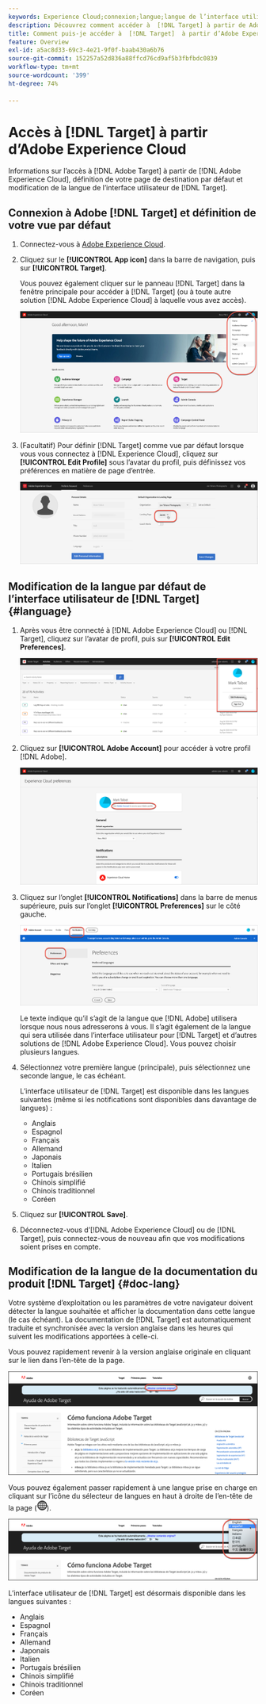 ```yaml
---
keywords: Experience Cloud;connexion;langue;langue de l’interface utilisateur par défaut;langue par défaut
description: Découvrez comment accéder à  [!DNL Target] à partir de Adobe Experience Cloud, définir votre vue par défaut et modifier la langue de l’ [!DNL Target] interface utilisateur et de la documentation.
title: Comment puis-je accéder à  [!DNL Target]  à partir d’Adobe Experience Cloud ?
feature: Overview
exl-id: a5ac8d33-69c3-4e21-9f0f-baab430a6b76
source-git-commit: 152257a52d836a88ffcd76cd9af5b3fbfbdc0839
workflow-type: tm+mt
source-wordcount: '399'
ht-degree: 74%

---
```


# Accès à [!DNL Target] à partir d’Adobe Experience Cloud

Informations sur l’accès à [!DNL Adobe Target] à partir de [!DNL Adobe Experience Cloud], définition de votre page de destination par défaut et modification de la langue de l’interface utilisateur de [!DNL Target].

## Connexion à Adobe [!DNL Target] et définition de votre vue par défaut

1. Connectez-vous à [Adobe Experience Cloud](https://experience.adobe.com/).

1. Cliquez sur le **[!UICONTROL App icon]** dans la barre de navigation, puis sur **[!UICONTROL Target]**.

   Vous pouvez également cliquer sur le panneau [!DNL Target] dans la fenêtre principale pour accéder à [!DNL Target] (ou à toute autre solution [!DNL Adobe Experience Cloud] à laquelle vous avez accès).

   ![Icône de l’application](/help/main/c-intro/assets/appmenu-new.png)

1. (Facultatif) Pour définir [!DNL Target] comme vue par défaut lorsque vous vous connectez à [!DNL Experience Cloud], cliquez sur **[!UICONTROL Edit Profile]** sous l’avatar du profil, puis définissez vos préférences en matière de page d’entrée.

   ![Page de destination](/help/main/c-intro/assets/pagepref-new.png)

## Modification de la langue par défaut de l’interface utilisateur de [!DNL Target] {#language}

1. Après vous être connecté à [!DNL Adobe Experience Cloud] ou [!DNL Target], cliquez sur l’avatar de profil, puis sur **[!UICONTROL Edit Preferences]**.

   ![Modifier le profil](/help/main/c-intro/assets/change-language.png)

1. Cliquez sur **[!UICONTROL Adobe Account]** pour accéder à votre profil [!DNL Adobe].

   ![Compte Adobe](/help/main/c-intro/assets/adobe-account.png)

1. Cliquez sur l’onglet **[!UICONTROL Notifications]** dans la barre de menus supérieure, puis sur l’onglet **[!UICONTROL Preferences]** sur le côté gauche.

   ![Langues préférées](/help/main/c-intro/assets/prefered-language.png)

   Le texte indique qu’il s’agit de la langue que [!DNL Adobe] utilisera lorsque nous nous adresserons à vous. Il s’agit également de la langue qui sera utilisée dans l’interface utilisateur pour [!DNL Target] et d’autres solutions de [!DNL Adobe Experience Cloud]. Vous pouvez choisir plusieurs langues.

1. Sélectionnez votre première langue (principale), puis sélectionnez une seconde langue, le cas échéant.

   L’interface utilisateur de [!DNL Target] est disponible dans les langues suivantes (même si les notifications sont disponibles dans davantage de langues) :

   * Anglais
   * Espagnol
   * Français
   * Allemand
   * Japonais
   * Italien
   * Portugais brésilien
   * Chinois simplifié
   * Chinois traditionnel
   * Coréen

1. Cliquez sur **[!UICONTROL Save]**.

1. Déconnectez-vous d’[!DNL Adobe Experience Cloud] ou de [!DNL Target], puis connectez-vous de nouveau afin que vos modifications soient prises en compte.

## Modification de la langue de la documentation du produit [!DNL Target] {#doc-lang}

Votre système d’exploitation ou les paramètres de votre navigateur doivent détecter la langue souhaitée et afficher la documentation dans cette langue (le cas échéant). La documentation de [!DNL Target] est automatiquement traduite et synchronisée avec la version anglaise dans les heures qui suivent les modifications apportées à celle-ci.

Vous pouvez rapidement revenir à la version anglaise originale en cliquant sur le lien dans l’en-tête de la page.

![Revenir à la langue d’origine](/help/main/c-intro/assets/mt-original.png)

Vous pouvez également passer rapidement à une langue prise en charge en cliquant sur l’icône du sélecteur de langues en haut à droite de l’en-tête de la page (![sélecteur de langues](/help/main/c-intro/assets/icon-language-switcher.png)).

![sélecteur de langues](/help/main/c-intro/assets/language-switcher.png)

L’interface utilisateur de [!DNL Target] est désormais disponible dans les langues suivantes :

* Anglais
* Espagnol
* Français
* Allemand
* Japonais
* Italien
* Portugais brésilien
* Chinois simplifié
* Chinois traditionnel
* Coréen
